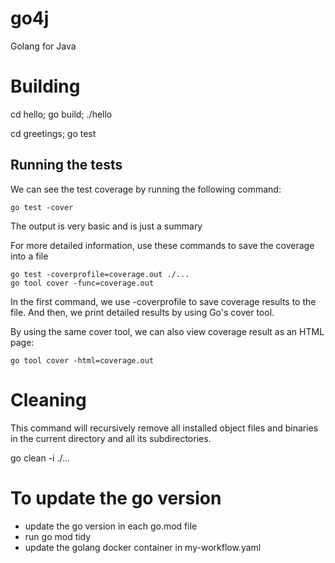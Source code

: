 # go4j
Golang for Java

# Building

cd hello; go build; ./hello

cd greetings; go test

## Running the tests

We can see the test coverage by running the following command:

    go test -cover

The output is very basic and is just a summary


For more detailed information, use these commands to save the coverage into a file

    go test -coverprofile=coverage.out ./...
    go tool cover -func=coverage.out

In the first command, we use -coverprofile to save coverage results to the file. And then, we print detailed results by using Go's cover tool.

By using the same cover tool, we can also view coverage result as an HTML page:

    go tool cover -html=coverage.out


# Cleaning

This command will recursively remove all installed object files and binaries in the current directory and all its subdirectories.

go clean -i ./...

# To update the go version

- update the go version in each go.mod file
- run go mod tidy
- update the golang docker container in my-workflow.yaml